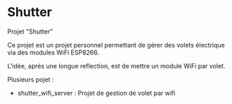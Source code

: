 # Shutter
Projet "Shutter"

Ce projet est un projet personnel permettant de gérer des volets électrique via des modules WiFi ESP8266.

L'idée, après une longue reflection, est de mettre un module WiFi par volet.

Plusieurs pojet : 
- shutter_wifi_server : Projet de gestion de volet par wifi
